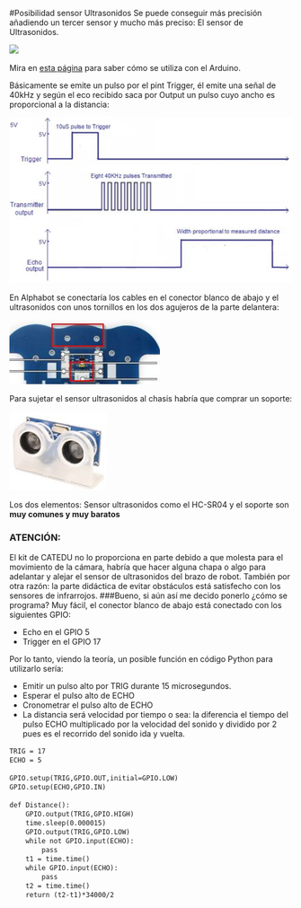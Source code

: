 #Posibilidad sensor Ultrasonidos
Se puede conseguir más precisión añadiendo un tercer sensor y mucho más preciso: El sensor de Ultrasonidos. 

![](https://catedu.gitbooks.io/programa-arduino-mediante-codigo/content/img/Captura_de_pantalla_2015-04-01_a_las_22.40.00.png)

Mira en [esta página](https://catedu.gitbooks.io/programa-arduino-mediante-codigo/content/sensor_de_ultrasonidos.html) para saber cómo se utiliza con el Arduino.

Básicamente se emite un pulso por el pint Trigger, él emite una señal de 40kHz y según el eco recibido saca por Output un pulso cuyo ancho es proporcional a la distancia:

![](/assets/ultrasonidos.jpg)

En Alphabot se conectaría los cables en el conector blanco de abajo y el ultrasonidos con unos tornillos en los dos agujeros de la parte delantera:

![](/assets/conexionUS.jpg)

Para sujetar el sensor ultrasonidos al chasis habría que comprar un soporte:

![](/assets/soporteus.png)

Los dos elementos: Sensor ultrasonidos como el HC-SR04 y el soporte son **muy comunes y muy baratos**

### ATENCIÓN: 
El kit de CATEDU no lo proporciona en parte debido a que molesta para el movimiento de la cámara, habría que hacer alguna chapa o algo para adelantar y alejar el sensor de ultrasonidos del brazo de robot.
También por otra razón: la parte didáctica de evitar obstáculos está satisfecho con los sensores de infrarrojos.
###Bueno, si aún así me decido ponerlo ¿cómo se programa?
Muy fácil, el conector blanco de abajo está conectado con los siguientes GPIO:
* Echo en el GPIO 5
* Trigger en el GPIO 17

Por lo tanto, viendo la teoría, un posible función en código Python para utilizarlo sería:

* Emitir un pulso alto por TRIG durante 15 microsegundos.
* Esperar el pulso alto de ECHO
* Cronometrar el pulso alto de ECHO
* La distancia será velocidad por tiempo o sea: la diferencia el tiempo del pulso ECHO multiplicado por la velocidad del sonido y dividido por 2 pues es el recorrido del sonido ida y vuelta.

```cpp+lineNumbers:true
TRIG = 17
ECHO = 5

GPIO.setup(TRIG,GPIO.OUT,initial=GPIO.LOW)
GPIO.setup(ECHO,GPIO.IN)

def Distance():
	GPIO.output(TRIG,GPIO.HIGH)
	time.sleep(0.000015)
	GPIO.output(TRIG,GPIO.LOW)
	while not GPIO.input(ECHO):
		pass
	t1 = time.time()
	while GPIO.input(ECHO):
		pass
	t2 = time.time()
	return (t2-t1)*34000/2
```